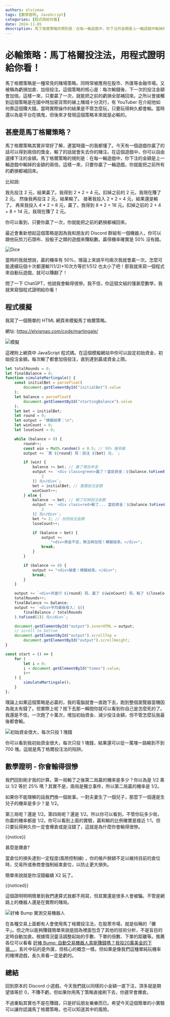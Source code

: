 ```yaml
---
authors: elvismao
tags: [數學證明, JavaScript]
categories: [程式跑給你看]
date: 2024-11-05
description: 馬丁格爾策略的規則是：在每一輪遊戲中，你下注的金額是上一輪遊戲中輸掉的金額的兩倍。用程式模擬和數學證明這個策略一定會虧錢，因為玩多局贏的機率不會提升，提升的只有你投入的資金。
---
```


# 必輸策略：馬丁格爾投注法，用程式證明給你看！

馬丁格爾策略是一種常見的賭場策略。同時常被應用在股市、外匯等金融市場。又被稱為虧損加倉、加倍投注。這個策略的核心是：每次輸錢後，下一次的投注金額會加倍。這樣一來，只要贏了一次，就能把之前的虧損全部補回來。之所以會接觸到這個策略是在國中時加密貨幣的線上賭城十分流行，有 YouTuber 在介紹他如何靠這個賺大錢。當時實際操作的結果是不管怎麼玩，只要玩得夠久都會輸。當時還以為是平台在搞鬼，但後來才發現這個策略本來就是必輸的。

## 甚麼是馬丁格爾策略？

馬丁格爾策略其實非常好了解，連當時國一的我都懂了。今天有一個遊戲你贏了的話可以得到兩倍的獎金，輸了的話就會失去你的賭注。在這個遊戲中，你可以自由選擇下注的金額。馬丁格爾策略的規則是：在每一輪遊戲中，你下注的金額是上一輪遊戲中輸掉的金額的兩倍。這樣一來，只要你贏了一輪遊戲，你就能把之前所有的虧損都補回來。

比如說:


我先投注 2 元，結果贏了。我得到 2 * 2 = 4 元。扣掉之前的 2 元，我現在賺了 2 元。
然後我再投注 2 元，結果輸了。
接著我投入 2 * 2 = 4 元，結果還是輸了。
再來我投入 4 * 2 = 8 元，贏了。我得到 8 * 2 = 16 元。扣掉之前的 2 + 4 + 8 = 14 元，我現在賺了 2 元。

你可以看到，只要你贏了一次，你就能把之前的虧損都補回來。

最近會重新想起這個策略是因為我和朋友的 Discord 群組有一個機器人，你可以跟他玩剪刀石頭布、投骰子之類的遊戲來賺點數。贏得機率確實是 50% 沒有錯。

![Dice](dice.webp)

當時的我就想說，贏的機率有 50%，理論上來說平均兩次我就會贏一次。怎麼可能連續玩個十次都還輸?(1/2)*10次方等於1/512 也太小了吧！那我就來寫一個程式來自動玩遊戲，就可以賺翻了！

問了一下 ChatGPT，他說我會輸得很慘。我不信，你這個文組的懂甚麼數學，我就來寫個程式證明給你看！

## 程式模擬

我寫了一個簡單的 HTML 網頁來模擬馬丁格爾策略。

網址: <https://elvismao.com/code/martingale/>


![模擬](模擬.webp)

這裡附上網頁中 JavaScript 程式碼。在這個模擬網站中你可以設定初始資金，初始投注金額。每次輸了都會加倍投注，直到達到贏或資金上限。

```js
let totalRounds = 0;
let finalBalance = 0;
function simulateMartingale() {
    const initialBet = parseFloat(
        document.getElementById("initialBet").value
    );
    let balance = parseFloat(
        document.getElementById("startingBalance").value
    );
    let bet = initialBet;
    let round = 0;
    let output = "模擬結果：\n";
    let winCount = 0;
    let loseCount = 0;

    while (balance > 0) {
        round++;
        const win = Math.random() < 0.5; // 50% 機率贏
        output += `第 ${round} 局：投注 ${bet} 元，`;

        if (win) {
            balance += bet; // 贏了增加本金
            output += `<div class=green>贏了！當前資金：${balance.toFixed(
                2
            )} 元</div>`;
            bet = initialBet; // 重置投注金額
            winCount++;
        } else {
            balance -= bet; // 輸了扣掉投注金額
            output += `<div class=red>輸了... 當前資金：${balance.toFixed(
                2
            )} 元</div>`;
            bet *= 2; // 加倍投注金額
            loseCount++;

            if (balance < bet) {
                output +=
                    "<div>資金不足，無法再加倍！模擬結束。</div>";
                break;
            }
        }

        if (balance <= 0) {
            output += "<div>破產！模擬結束。</div>";
            break;
        }
    }

    output += `<div>共進行 ${round} 局，贏了 ${winCount} 局，輸了 ${loseCount} 局。</div>`;
    totalRounds++;
    finalBalance += balance;
    output += `<div>平均最後收入: ${(
        finalBalance / totalRounds
    ).toFixed(2)} 元</div>`;

    document.getElementById("output").innerHTML = output;
    // scroll to bottom
    document.getElementById("output").scrollTop =
        document.getElementById("output").scrollHeight;
}

const start = () => {
    for (
        let i = 0;
        i < document.getElementById("times").value;
        i++
    ) {
        simulateMartingale();
    }
};
```

理論上如果這個策略是必贏的，我的電腦就會一直跑下去，跑到整個瀏覽器當機因為我太有錢了。但實際上呢？按下去那一瞬間你就可以看到你自己是怎麼死的了。我還是不信，一次跑了十萬次，增加初始資金、減少投注金額，但不管怎麼玩我最後都會輸。

![初始資金很大，每次只投 1 塊錢](很多錢.webp)

你可以看到我初始資金很大，每次只投 1 塊錢，結果還可以從一萬塊一路輸到不到 700 塊。這就是馬丁格爾投注法的陷阱。

## 數學證明 - 你會輸得很慘

我們回到剛才我的計算。第一局輸了之後第二局贏的機率是多少？你以為是 1/2 乘以 1/2 等於 25% 嗎？其實不是，兩局是獨立事件，所以第二局贏的機率是 1/2。

如果你不能理解的話我們換一個故事。一對夫妻生了一個兒子，那麼下一個還是生兒子的機率是多少？是 1/2。

第三局呢？還是 1/2。第四局呢？還是 1/2。所以你可以看到，不管你玩多少局，你贏的機率都是 1/2。你可以看到上面的實驗，贏和輸的比例確實是接近 1:1，但只要玩得夠久你一定會爆倉或是沒錢了，這就是為什麼你會輸得很慘。

{{notice}}

甚麼是爆倉?

當倉位的損失達到一定程度(風險控制線) ，你的帳戶餘額不足以維持目前的倉位時，交易所或券商會強制結束倉位，以防止更大損失。

簡單來說就是你沒錢繼續 X2 玩了。

{{noticed}}

這個證明明明簡單到我們連算式我都不用寫，但其實還是很多人會被騙。不管是網路上的機器人還是在實際的賭局。

![好棒 Bump 實測交易機器人](bump.webp)

在各種交易上面都有人會使用馬丁格爾投注法，在股票市場，就是俗稱的「攤平」。但之所以能夠賺錢簡單來說是因為裡面包含了其他的技術分析，不是盲目的定時自動加倉。根據情況靈活調整起始的手數、下單的倍數、下單的距離等。推薦各位可以看看 [好棒 Bump: 自動交易機器人真能賺錢嗎？我投20萬美金的下場….](https://www.youtube.com/watch?v=1IUgdjfdCtQ&t=914s)，影片中玩的是外匯，但核心的概念一樣。但如果是像我們這種單純玩機率的賭博遊戲，長久來看一定是虧的。

## 總結

回到原本的 Discord 小遊戲，今天我們就以同樣的小金額一直下注，頂多就是期望值等於 0，不賺不虧，但如果你用馬丁策略直接刷下去，你遲早會爆倉。

不過重點其實也不是在賺錢，只是好玩朋友樂樂而已。希望今天這個簡單的小實驗可以讓你認識馬丁格爾策略，也可以知道其中的風險。